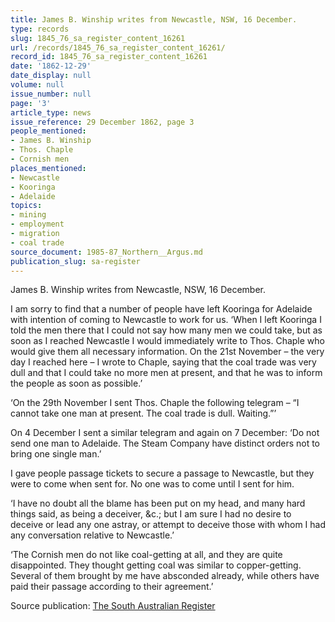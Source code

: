 ```yaml
---
title: James B. Winship writes from Newcastle, NSW, 16 December.
type: records
slug: 1845_76_sa_register_content_16261
url: /records/1845_76_sa_register_content_16261/
record_id: 1845_76_sa_register_content_16261
date: '1862-12-29'
date_display: null
volume: null
issue_number: null
page: '3'
article_type: news
issue_reference: 29 December 1862, page 3
people_mentioned:
- James B. Winship
- Thos. Chaple
- Cornish men
places_mentioned:
- Newcastle
- Kooringa
- Adelaide
topics:
- mining
- employment
- migration
- coal trade
source_document: 1985-87_Northern__Argus.md
publication_slug: sa-register
---
```


James B. Winship writes from Newcastle, NSW, 16 December.

I am sorry to find that a number of people have left Kooringa for Adelaide with intention of coming to Newcastle to work for us.  ‘When I left Kooringa I told the men there that I could not say how many men we could take, but as soon as I reached Newcastle I would immediately write to Thos. Chaple who would give them all necessary information.  On the 21st November – the very day I reached here – I wrote to Chaple, saying that the coal trade was very dull and that I could take no more men at present, and that he was to inform the people as soon as possible.’

‘On the 29th November I sent Thos. Chaple the following telegram – “I cannot take one man at present.  The coal trade is dull. Waiting.”’

On 4 December I sent a similar telegram and again on 7 December: ‘Do not send one man to Adelaide.  The Steam Company have distinct orders not to bring one single man.’

I gave people passage tickets to secure a passage to Newcastle, but they were to come when sent for.  No one was to come until I sent for him.

‘I have no doubt all the blame has been put on my head, and many hard things said, as being a deceiver, &c.; but I am sure I had no desire to deceive or lead any one astray, or attempt to deceive those with whom I had any conversation relative to Newcastle.’

‘The Cornish men do not like coal-getting at all, and they are quite disappointed.  They thought getting coal was similar to copper-getting.  Several of them brought by me have absconded already, while others have paid their passage according to their agreement.’


Source publication: [The South Australian Register](/publications/sa-register/)
